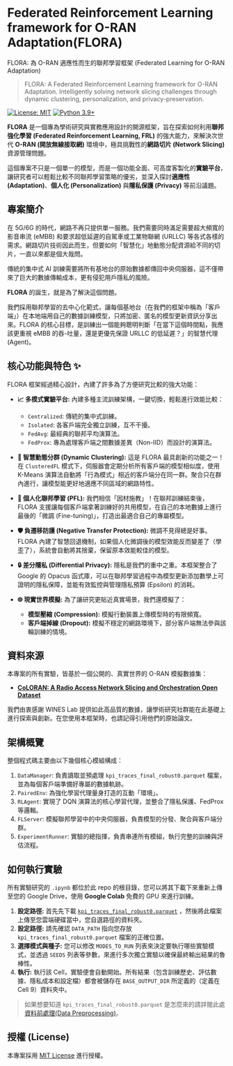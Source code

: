#  Federated Reinforcement Learning framework for O-RAN Adaptation(FLORA)
FLORA: 為 O-RAN 適應性而生的聯邦學習框架 (Federated Learning for O-RAN Adaptation)

> FLORA: A Federated Reinforcement Learning framework for O-RAN Adaptation. Intelligently solving network slicing challenges through dynamic clustering, personalization, and privacy-preservation.

[![License: MIT](https://img.shields.io/badge/License-MIT-yellow.svg)](https://opensource.org/licenses/MIT)
[![Python 3.9+](https://img.shields.io/badge/python-3.9+-blue.svg)](https://www.python.org/downloads/release/python-390/)

**FLORA** 是一個專為學術研究與實務應用設計的開源框架，旨在探索如何利用**聯邦強化學習 (Federated Reinforcement Learning, FRL)** 的強大能力，來解決次世代 **O-RAN (開放無線接取網)** 環境中，極具挑戰性的**網路切片 (Network Slicing)** 資源管理問題。

這個專案不只是一個單一的模型，而是一個功能全面、可高度客製化的**實驗平台**，讓研究者可以輕鬆比較不同聯邦學習策略的優劣，並深入探討**適應性 (Adaptation)**、**個人化 (Personalization)** 與**隱私保護 (Privacy)** 等前沿議題。

## 專案簡介

在 5G/6G 的時代，網路不再只提供單一服務。我們需要同時滿足需要超大頻寬的影音串流 (eMBB) 和要求超低延遲的自駕車或工業物聯網 (URLLC) 等各式各樣的需求。網路切片技術因此而生，但要如何「智慧化」地動態分配資源給不同的切片，一直以來都是個大哉問。

傳統的集中式 AI 訓練需要將所有基地台的原始數據都傳回中央伺服器，這不僅帶來了巨大的數據傳輸成本，更有侵犯用戶隱私的風險。

**FLORA** 的誕生，就是為了解決這個問題。

我們採用聯邦學習的去中心化範式，讓每個基地台（在我們的框架中稱為「客戶端」）在本地端用自己的數據訓練模型，只將加密、匿名的模型更新資訊分享出來。FLORA 的核心目標，是訓練出一個能夠聰明判斷「在當下這個時間點，我應該更重視 eMBB 的吞-吐量，還是更優先保證 URLLC 的低延遲？」的智慧代理 (Agent)。

## 核心功能與特色 ✨

FLORA 框架經過精心設計，內建了許多為了方便研究比較的強大功能：

* **📈 多模式實驗平台:** 內建多種主流訓練架構，一鍵切換，輕鬆進行效能比較：
    * `Centralized`: 傳統的集中式訓練。
    * `Isolated`: 各客戶端完全獨立訓練，互不干擾。
    * `FedAvg`: 最經典的聯邦平均演算法。
    * `FedProx`: 專為處理客戶端之間數據差異（Non-IID）而設計的演算法。

* **🤖 智慧動態分群 (Dynamic Clustering):** 這是 FLORA 最具創新的功能之一！在 `ClusteredFL` 模式下，伺服器會定期分析所有客戶端的模型相似度，使用 K-Means 演算法自動將「行為模式」相近的客戶端分在同一群。聚合只在群內進行，讓模型能更好地適應不同區域的網路特性。

* **👤 個人化聯邦學習 (PFL):** 我們相信「因材施教」！在聯邦訓練結束後，FLORA 支援讓每個客戶端拿著訓練好的共用模型，在自己的本地數據上進行最後的「微調 (Fine-tuning)」，打造出最適合自己的專屬模型。

* **🛡️ 負遷移防護 (Negative Transfer Protection):** 微調不見得總是好事。FLORA 內建了智慧回退機制，如果個人化微調後的模型效能反而變差了（學歪了），系統會自動將其捨棄，保留原本效能較佳的模型。

* **🔒 差分隱私 (Differential Privacy):** 隱私是我們的重中之重。本框架整合了 Google 的 Opacus 函式庫，可以在聯邦學習過程中為模型更新添加數學上可證明的隱私保障，並能有效監控與管理隱私預算 (Epsilon) 的消耗。

* **🌐 現實世界模擬:** 為了讓研究更貼近真實場景，我們還模擬了：
    * **模型壓縮 (Compression):** 模擬行動裝置上傳模型時的有限頻寬。
    * **客戶端掉線 (Dropout):** 模擬不穩定的網路環境下，部分客戶端無法參與該輪訓練的情境。

## 資料來源

本專案的所有實驗，皆基於一個公開的、真實世界的 O-RAN 模擬數據集：

* **[CoLORAN: A Radio Access Network Slicing and Orchestration Open Dataset](https://github.com/wineslab/colosseum-oran-coloran-dataset)**

我們由衷感謝 WINES Lab 提供如此高品質的數據，讓學術研究社群能在此基礎上進行探索與創新。在您使用本框架時，也請記得引用他們的原始論文。

## 架構概覽

整個程式碼主要由以下幾個核心模組構成：

1.  `DataManager`: 負責讀取並預處理 `kpi_traces_final_robust0.parquet` 檔案，並為每個客戶端準備好專屬的數據軌跡。
2.  `PairedEnv`: 為強化學習代理量身打造的互動「環境」。
3.  `RLAgent`: 實現了 DQN 演算法的核心學習代理，並整合了隱私保護、FedProx 等邏輯。
4.  `FLServer`: 模擬聯邦學習中的中央伺服器，負責模型的分發、聚合與客戶端分群。
5.  `ExperimentRunner`: 實驗的總指揮，負責串連所有模組，執行完整的訓練與評估流程。

## 如何執行實驗

所有實驗研究的 `.ipynb` 都位於此 repo 的根目錄，您可以將其下載下來重新上傳至您的 Google Drive，使用 **Google Colab** 免費的 GPU 來進行訓練。

1.  **設定路徑:** 首先先下載 [`kpi_traces_final_robust0.parquet`](https://drive.google.com/file/d/1frt_iUARKTmIgEvHovEIzSPPtK0ZmWVl/view?usp=drive_link) ，然後將此檔案上傳至您雲端硬碟當中，您自選路徑的資料夾。
2.  **設定路徑:** 請先確認 `DATA_PATH` 指向您存放 `kpi_traces_final_robust0.parquet` 檔案的正確位置。
3.  **選擇模式與種子:** 您可以修改 `MODES_TO_RUN` 列表來決定要執行哪些實驗模式，並透過 `SEEDS` 列表等參數，來進行多次獨立實驗以確保最終輸出結果的魯棒性。
4.  **執行:** 執行該 Cell，實驗便會自動開始。所有結果（包含訓練歷史、評估數據、隱私成本和設定檔）都會被儲存在 `BASE_OUTPUT_DIR` 所定義的（定義在 Cell 9）資料夾中。

> 如果想要知道 `kpi_traces_final_robust0.parquet` 是怎麼來的請詳閱此處 [資料前處理(Data Preprocessing)](https://github.com/thc1006/FLORA/tree/main/%E8%B3%87%E6%96%99%E5%89%8D%E8%99%95%E7%90%86(Data%20Preprocessing))。

## 授權 (License)

本專案採用 [MIT License](LICENSE) 進行授權。
